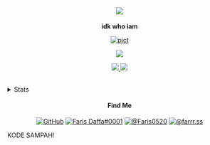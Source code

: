 <h2 align="center"><img src="https://readme-typing-svg.herokuapp.com?font=segoe+UI&color=FFFFFF&size=30&center=true&width=800&height=80&lines=Hello+there!+%F0%9F%91%8B;Welcome+to+my+GitHub;I'm+Faris0520%F0%9F%95%B5%EF%B8%8F%E2%80%8D%E2%99%80%EF%B8%8F" /></h2>
<p align="center"><b>idk who iam</b></p>
<p align="center"><a href="#" target="#"><img alt="pict" src="https://cdn.discordapp.com/attachments/817641073874305044/836104912051241020/tenor_9.gif" /></a></p>
<!--
<p align="center"><img alt="SWAG" src="http://ForTheBadge.com/images/badges/built-with-swag.svg" />
<p align="center"> <img alt="Nodejs" src="https://img.shields.io/badge/Node.js-43853D?style=for-the-badge&logo=node.js&logoColor=white" /> <img alt="Javascript" src="https://img.shields.io/badge/JavaScript-F7DF1E?style=for-the-badge&logo=javascript&logoColor=black" />
<img alt="CPP" src="https://img.shields.io/badge/C%2B%2B-00599C?style=for-the-badge&logo=c%2B%2B&logoColor=white" />
<img alt="Py" src="https://img.shields.io/badge/Python-3776AB?style=for-the-badge&logo=python&logoColor=white" /></p>
-->
<p align="center"><img src="https://komarev.com/ghpvc/?username=Faris0520&label=Pengunjung" /> </p></p>

<p align="center"><a href="https://discord.com/users/695817459206324265" target="_blank"/><img src="https://discord.c99.nl/widget/theme-4/695817459206324265.png"/>
<img src="https://spotify-github-profile.vercel.app/api/view?uid=7hkshek1gjho1dqys0x17jti7&cover_image=true&theme=natemoo-re"><a href="https://spotify-github-profile.vercel.app/api/view?uid=7hkshek1gjho1dqys0x17jti7&redirect=true"></a></p></p>
<br />

<details>
<summary>Stats</summary>
<p align="center"><img src="https://github-readme-stats.vercel.app/api?username=faris0520&show_icons=true&theme=radical" /> </p>
  <p align="center"><img src="https://metrics.lecoq.io/Faris0520" /> </p>
<!--
<p align="center"><img src="https://github-readme-stats.vercel.app/api/wakatime?username=Faris0520&theme=radical" /> </p>
<p align="center"><a href="https://myanimelist.net/profile/Faris0520">
<img src="https://malsignature.com/?/view?username=Faris0520&style=normal"></a></p>
-->
</details>
<!--
<h5 align="center">Google LightHouse Score</h5>
<p align="center"><a href="https://faris0520.is-a.dev">Faris0520.is-a.dev</a></p>
<p align="center">   </p>
<p align="center"><a href="https://faris0520.is-a.dev" target="_blank"><img alt="Website" src="/PUNYAKU_blyat.svg" /> </a></p>
-->
<h4 align="center">Find Me <cari gw></h4>
<p align="center"><a href="https://github.com/Faris0520" target="_blank"><img alt="GitHub" src="https://img.shields.io/badge/GitHub-100000?style=for-the-badge&logo=github&logoColor=white" /></a>
<a href="https://discord.com/users/695817459206324265" target="_blank"><img alt="Faris Daffa#0001" src="https://img.shields.io/badge/Discord-7289DA?style=for-the-badge&logo=discord&logoColor=white" /></a>
<a href="https://twitter.com/Faris0520" target="_blank"><img alt="@Faris0520" src="https://img.shields.io/badge/Twitter-1DA1F2?style=for-the-badge&logo=twitter&logoColor=white" /></a>
<a href="https://instagram.com/farrr.ss" target="_blank"><img alt="@farrr.ss" src="https://img.shields.io/badge/Instagram-E4405F?style=for-the-badge&logo=instagram&logoColor=white" /></a></p>
<!--
## Discord
[![FarisDaffa Discord](https://cdn.discordapp.com/attachments/817641073874305044/833639453725032488/1618825477362.jpg)](https://discord.com/users/695817459206324265)
-->
KODE SAMPAH!
